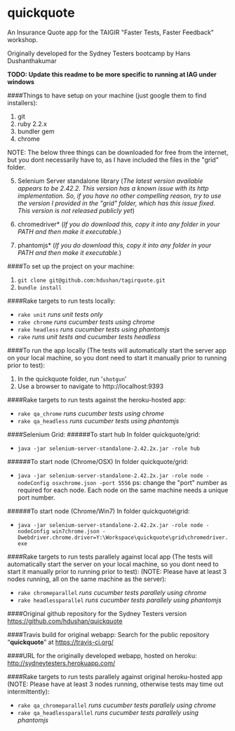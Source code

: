 quickquote
==========

An Insurance Quote app for the TAIGIR "Faster Tests, Faster Feedback" workshop.

Originally developed for the Sydney Testers bootcamp by Hans Dushanthakumar

**TODO: Update this readme to be more specific to running at IAG under windows**

####Things to have setup on your machine 
(just google them to find installers):

1. git
2. ruby 2.2.x
3. bundler gem
4. chrome

NOTE: The below three things can be downloaded for free from the internet, but you dont necessarily have to, as I have included the files in the "grid" folder.

5. Selenium Server standalone library
(*The latest version available appears to be 2.42.2. This version has a known issue with its http implementation. So, if you have no other compelling reason, try to use the version I provided in the "grid" folder, which has this issue fixed. This version is not released publicly yet*)

6. chromedriver*
(*If you do download this, copy it into any folder in your PATH and then make it executable.*)

7. phantomjs*
(*If you do download this, copy it into any folder in your PATH and then make it executable.*)


####To set up the project on your machine:
1. `git clone git@github.com:hdushan/tagirquote.git`
2. `bundle install`

####Rake targets to run tests locally:
- `rake unit` *runs unit tests only*
- `rake chrome` *runs cucumber tests using chrome*
- `rake headless` *runs cucumber tests using phantomjs*
- `rake` *runs unit tests and cucumber tests headless*

####To run the app locally (The tests will automatically start the server app on your local machine, so you dont need to start it manually prior to running prior to test):
1. In the quickquote folder, run '`shotgun`'
2. Use a browser to navigate to 
http://localhost:9393

####Rake targets to run tests against the heroku-hosted app:
- `rake qa_chrome` *runs cucumber tests using chrome*
- `rake qa_headless` *runs cucumber tests using phantomjs*

####Selenium Grid:
######To start hub
In folder quickquote/grid:
- `java -jar selenium-server-standalone-2.42.2x.jar -role hub`

######To start node (Chrome/OSX)
In folder quickquote/grid:
- `java -jar selenium-server-standalone-2.42.2x.jar -role node -nodeConfig osxchrome.json -port 5556`
ps: change the "port" number as required for each node. Each node on the same machine needs a unique port number.

######To start node (Chrome/Win7)
In folder quickquote\grid:
- `java -jar selenium-server-standalone-2.42.2x.jar -role node -nodeConfig win7chrome.json -Dwebdriver.chrome.driver=Y:\Workspace\quickquote\grid\chromedriver.exe`

####Rake targets to run tests parallely against local app (The tests will automatically start the server on your local machine, so you dont need to start it manually prior to running prior to test):
(NOTE: Please have at least 3 nodes running, all on the same machine as the server):
- `rake chromeparallel` *runs cucumber tests parallely using chrome*
- `rake headlessparallel` *runs cucumber tests parallely using phantomjs*


####Original github repository for the Sydney Testers version
https://github.com/hdushan/quickquote

####Travis build for original webapp:
Search for the public repository “**quickquote**” at 
https://travis-ci.org/

####URL for the originally developed webapp, hosted on heroku:
http://sydneytesters.herokuapp.com/

####Rake targets to run tests parallely against original heroku-hosted app
(NOTE: Please have at least 3 nodes running, otherwise tests may time out intermittently):
- `rake qa_chromeparallel` *runs cucumber tests parallely using chrome*
- `rake qa_headlessparallel` *runs cucumber tests parallely using phantomjs*

